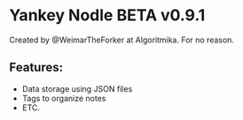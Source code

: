 # Yankey Nodle BETA v0.9.1

Created by @WeimarTheForker at Algoritmika.
For no reason.

## Features:
 - Data storage using JSON files
 - Tags to organize notes
 - ETC.
